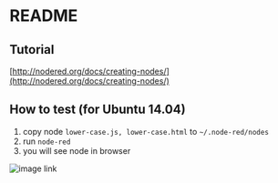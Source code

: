 # README

## Tutorial

[http://nodered.org/docs/creating-nodes/](http://nodered.org/docs/creating-nodes/)

## How to test \(for Ubuntu 14.04\)

1. copy node `lower-case.js, lower-case.html` to `~/.node-red/nodes`
2. run `node-red`
3. you will see node in browser

![image link](https://github.com/ivan0124/my-study/blob/master/create_NodeRed_node/image/20160817_node_red.png)

